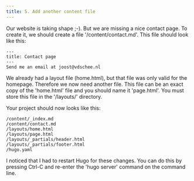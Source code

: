 ```yaml
---
title: 5. Add another content file
---
```


Our website is taking shape ;-). But we are missing a nice contact page. To create it, we should create a file '/content/contact.md'. This file should look like this:

```
---
title: Contact page
---
Send me an email at joost@vdschee.nl
```

We already had a layout file (home.html), but that file was only valid for the homepage. Therefore we now need another file. This file can be an exact copy of the 'home.html' file and you should name it 'page.html'. You must store this file in the '/layouts/' directory.

Your project should now looks like this:

```
/content/_index.md
/content/contact.md
/layouts/home.html
/layouts/page.html
/layouts/_partials/header.html
/layouts/_partials/footer.html
/hugo.yaml
```

I noticed that I had to restart Hugo for these changes. You can do this by pressing Ctrl-C and re-enter the 'hugo server' command on the command line.